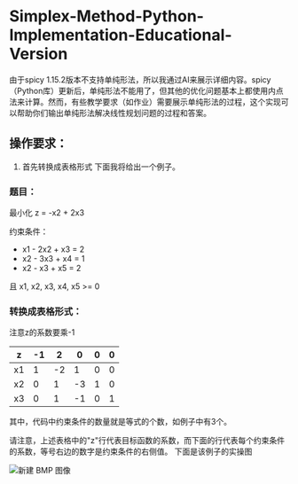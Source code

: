 # Simplex-Method-Python-Implementation-Educational-Version

由于spicy 1.15.2版本不支持单纯形法，所以我通过AI来展示详细内容。spicy（Python库）更新后，单纯形法不能用了，但其他的优化问题基本上都使用内点法来计算。然而，有些教学要求（如作业）需要展示单纯形法的过程，这个实现可以帮助你们输出单纯形法解决线性规划问题的过程和答案。

## 操作要求：

1. 首先转换成表格形式
   下面我将给出一个例子。

### 题目：

最小化 z = -x2 + 2x3

约束条件：
- x1 - 2x2 + x3 = 2
- x2 - 3x3 + x4 = 1
- x2 - x3 + x5 = 2

且 x1, x2, x3, x4, x5 >= 0

### 转换成表格形式：
注意z的系数要乘-1

| z    | -1 | 2 | 0 | 0 | 0 |
|------|----|---|---|---|---|
| x1   | 1  | -2| 1 | 0 | 0 |  2 |
| x2   | 0  | 1 | -3| 1 | 0 |  1 |
| x3   | 0  | 1 | -1| 0 | 1 |  2 |

其中，代码中约束条件的数量就是等式的个数，如例子中有3个。

请注意，上述表格中的"z"行代表目标函数的系数，而下面的行代表每个约束条件的系数，等号右边的数字是约束条件的右侧值。
下面是该例子的实操图

![新建 BMP 图像](https://github.com/user-attachments/assets/3a32e23c-b6e3-4694-b0e5-54a1bacf69d7)

